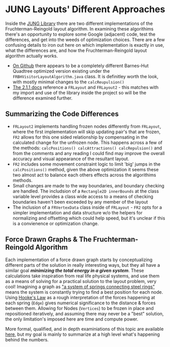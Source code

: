 # JUNG Layouts' Different Approaches
Inside the [JUNG Library](https://github.com/jrtom/jung) there are two different implementations of the Fruchterman-Reingold layout algorithm. In examining these algorithims there's an opportunity to explore some Google (adjacent) code, test the differences, and get into the weeds of optimization choices. There are a few confusing details to iron out here on which implementation is exactly in use, what the differences are, and how the Fruchterman-Reingold layout algorithm actually works. 

- [On Github](https://github.com/jrtom/jung/blob/master/jung-algorithms/src/main/java/edu/uci/ics/jung/layout/algorithms/FRBHVisitorLayoutAlgorithm.java) there appears to be a completely different Barnes-Hut Quadtree optimized version existing under the `FRBHVisitorLayoutAlgorithm.java` class. It is definitley worth the look, with mostly minimal changes to the `calcReupulsion()` 
- [The 2.1.1 docs](https://jrtom.github.io/jung/javadoc/index.html?overview-summary.html) reference a `FRLayout` and `FRLayout2` - this matches with my import and use of the library inside the project so will be the difference examined further.

## Summarizing the Code Differences
  - `FRLayout2` implements handling frozen nodes differently from `FRLayout`, where the first implementation will skip updating pair's that are frozen, `FR2` allows for this one sided relationship by compensating in the calculated change for the unfrozen node. This happens across a few of the methods: `calcPositions() calcAttractions() calcRepulsion()` and from the comments and any reading I could find may improve the overall accuracy and visual appearance of the resultant layout.
  - `FR2` includes some movement constraint logic to limit 'big' jumps in the `calcPositions()` method, given the above optimization it seems these two almost act to balance each others effects across the algorithims methods. 
  - Small changes are made to the way boundaries, and boundary checking are handled. The includsion of a `Rectangle2D innerBounds` at the class variable level provides a class wide access to a means of checking boundaries haven't been exceeded by any member of the layout 
  - The inclusion of a `FRVertexData` class inside of `FRLayout` - `FR2` opts for a simpler implementation and data structure w/o the helpers for normalizing and offsetting which could help speed, but it's unclear if this is a convienence or optimization change. 

## Force Drawn Graphs & The Fruchterman-Reingold Algorithm
Each implementation of a force drawn graph starts by conceptualizing different parts of the solution in really interesting ways, but they all have a similar goal ***minimizing the total energy in a given system***. These calculations take inspiration from real life physical systems, and use them as a means of solving for a practical solution to the layout problem, very cool! Imagining a graph as ["a system of springs connecting steel rings"](docs/references/../../references/Graph%20Drawing%20by%20Force%20Directed%20Placement.pdf) means the system is constantly trying to find a best position for each node. Using [Hooke's Law](https://en.wikipedia.org/wiki/Hooke%27s_law) as a rough interpretation of the forces happening at each spring (`Edge`) gives numerical significance to the distance & forces between them. Allowing for Nodes (`Vertices`) to be frozen in place and repositioned iteratively, and assuming there may never be a "best" solution, the only limitation's imposed here are time and compute power. 

More formal, qualified, and in depth examiniations of this topic are available [here](docs/../references/Graph%20Drawing%20by%20Force%20Directed%20Placement.pdf), but my goal is mainly to summarize at a high level what's happening behind the numbers. 





